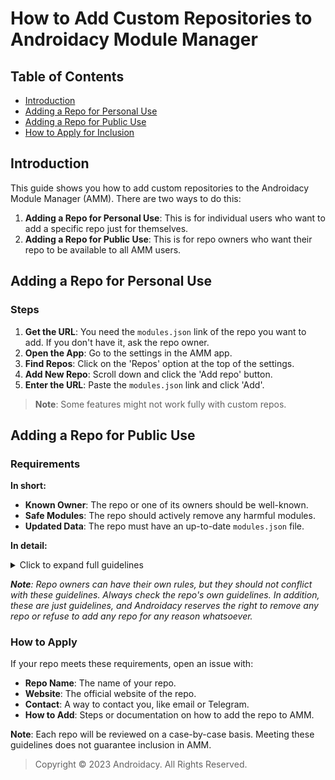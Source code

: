 # How to Add Custom Repositories to Androidacy Module Manager

## Table of Contents

- [Introduction](#introduction)
- [Adding a Repo for Personal Use](#adding-a-repo-for-personal-use)
- [Adding a Repo for Public Use](#adding-a-repo-for-public-use)
- [How to Apply for Inclusion](#how-to-apply)

## Introduction

This guide shows you how to add custom repositories to the Androidacy Module Manager (AMM). There are two ways to do this:

1. **Adding a Repo for Personal Use**: This is for individual users who want to add a specific repo just for themselves.
2. **Adding a Repo for Public Use**: This is for repo owners who want their repo to be available to all AMM users.

## Adding a Repo for Personal Use

### Steps

1. **Get the URL**: You need the `modules.json` link of the repo you want to add. If you don't have it, ask the repo owner.
2. **Open the App**: Go to the settings in the AMM app.
3. **Find Repos**: Click on the 'Repos' option at the top of the settings.
4. **Add New Repo**: Scroll down and click the 'Add repo' button.
5. **Enter the URL**: Paste the `modules.json` link and click 'Add'.

> **Note**: Some features might not work fully with custom repos.

## Adding a Repo for Public Use

### Requirements

**In short:**

- **Known Owner**: The repo or one of its owners should be well-known.
- **Safe Modules**: The repo should actively remove any harmful modules.
- **Updated Data**: The repo must have an up-to-date `modules.json` file.

**In detail:**
<details>
<summary>Click to expand full guidelines</summary>

- **Author Approval**: Repos should only host modules if the original author agrees or the license permits. If repository uses automated tools to add modules, they should have an opt out process or a way to request removal.
- **Privacy**: Don't collect personal data without telling users. Data used for advertising and analytics should be anonymized where possible, or otherwise declared in accordance with applicable laws.
- **Transparency**: Let module owners know if their module is on your repo and if you make any changes to it. This can be done by including a searchable list of modules on your website.
- **Safety**: Try to keep users safe by reviewing modules or using a whitelist/blacklist. Reasonable measures should be taken to prevent malware and other harmful modules from being hosted, and to protect other's intellectual property.

</details>

_**Note**: Repo owners can have their own rules, but they should not conflict with these guidelines. Always check the repo's own guidelines. In addition, these are just guidelines, and Androidacy reserves the right to remove any repo or refuse to add any repo for any reason whatsoever._

### How to Apply

If your repo meets these requirements, open an issue with:

- **Repo Name**: The name of your repo.
- **Website**: The official website of the repo.
- **Contact**: A way to contact you, like email or Telegram.
- **How to Add**: Steps or documentation on how to add the repo to AMM.

**Note**: Each repo will be reviewed on a case-by-case basis. Meeting these guidelines does not guarantee inclusion in AMM.

> Copyright © 2023 Androidacy. All Rights Reserved.

